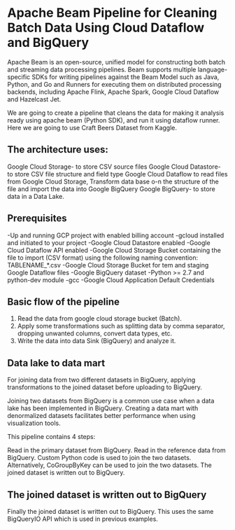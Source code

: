 
# Apache Beam Pipeline for Cleaning Batch Data Using Cloud Dataflow and BigQuery
Apache Beam is an open-source, unified model for constructing both batch and streaming data processing pipelines. Beam supports multiple language-specific SDKs for writing pipelines against the Beam Model such as Java, Python, and Go and Runners for executing them on distributed processing backends, including Apache Flink, Apache Spark, Google Cloud Dataflow and Hazelcast Jet.

We are going to create a pipeline that cleans the data for making it analysis ready using apache beam (Python SDK), and run it using dataflow runner. Here we are going to use Craft Beers Dataset from Kaggle.

## The architecture uses:

Google Cloud Storage- to store CSV source files
Google Cloud Datastore- to store CSV file structure and field type
Google Cloud Dataflow to read files from Google Cloud Storage, Transform data base o-n the structure of the file and import the data into Google BigQuery
Google BigQuery- to store data in a Data Lake.

## Prerequisites

-Up and running GCP project with enabled billing account
-gcloud installed and initiated to your project
-Google Cloud Datastore enabled
-Google Cloud Dataflow API enabled
-Google Cloud Storage Bucket containing the file to import (CSV format) using the following naming convention: TABLENAME_*.csv
-Google Cloud Storage Bucket for tem and staging Google Dataflow files
-Google BigQuery dataset
-Python >= 2.7 and python-dev module
-gcc
-Google Cloud Application Default Credentials


## Basic flow of the pipeline 

1. Read the data from google cloud storage bucket (Batch). 
2. Apply some transformations such as splitting data by comma separator, dropping unwanted columns, convert data types, etc.
3. Write the data into data Sink (BigQuery) and analyze it.



## Data lake to data mart


For joining data from two different datasets in BigQuery, applying transformations to the joined dataset before uploading to BigQuery.

Joining two datasets from BigQuery is a common use case when a data lake has been implemented in BigQuery. Creating a data mart with denormalized datasets facilitates better performance when using visualization tools.

This pipeline contains 4 steps:

Read in the primary dataset from BigQuery.
Read in the reference data from BigQuery.
Custom Python code is used to join the two datasets. Alternatively, CoGroupByKey can be used to join the two datasets.
The joined dataset is written out to BigQuery.

## The joined dataset is written out to BigQuery


Finally the joined dataset is written out to BigQuery. This uses the same BigQueryIO API which is used in previous examples.